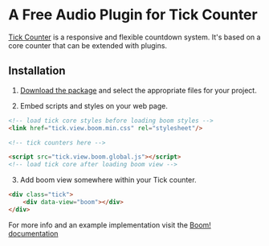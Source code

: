 # A Free Audio Plugin for Tick Counter

[Tick Counter](http://tickcounterplugin.com) is a responsive and flexible countdown system. It's based on a core counter that can be extended with plugins.


## Installation

1. [Download the package](https://github.com/pqina/tick-view-boom/archive/master.zip) and select the appropriate files for your project.

2. Embed scripts and styles on your web page.

```html
<!-- load tick core styles before loading boom styles -->
<link href="tick.view.boom.min.css" rel="stylesheet"/>

<!-- tick counters here -->

<script src="tick.view.boom.global.js"></script>
<!-- load tick core after loading boom view -->
```

3. Add boom view somewhere within your Tick counter.

```html
<div class="tick">
    <div data-view="boom"></div>
</div>
```

For more info and an example implementation visit the [Boom! documentation](http://tickcounterplugin.com/docs/#boom)
